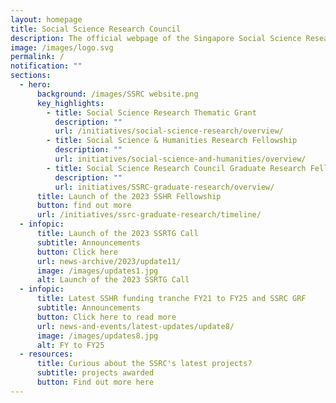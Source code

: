 ```yaml
---
layout: homepage
title: Social Science Research Council
description: The official webpage of the Singapore Social Science Research Council (SSRC).
image: /images/logo.svg
permalink: /
notification: ""
sections:
  - hero:
      background: /images/SSRC website.png
      key_highlights:
        - title: Social Science Research Thematic Grant
          description: ""
          url: /initiatives/social-science-research/overview/
        - title: Social Science & Humanities Research Fellowship
          description: ""
          url: initiatives/social-science-and-humanities/overview/
        - title: Social Science Research Council Graduate Research Fellowship
          description: ""
          url: initiatives/SSRC-graduate-research/overview/
      title: Launch of the 2023 SSHR Fellowship
      button: find out more
      url: /initiatives/ssrc-graduate-research/timeline/
  - infopic:
      title: Launch of the 2023 SSRTG Call
      subtitle: Announcements
      button: Click here
      url: news-archive/2023/update11/
      image: /images/updates1.jpg
      alt: Launch of the 2023 SSRTG Call
  - infopic:
      title: Latest SSHR funding tranche FY21 to FY25 and SSRC GRF
      subtitle: Announcements
      button: Click here to read more
      url: news-and-events/latest-updates/update8/
      image: /images/updates8.jpg
      alt: FY to FY25
  - resources:
      title: Curious about the SSRC's latest projects?
      subtitle: projects awarded
      button: Find out more here
---
```


